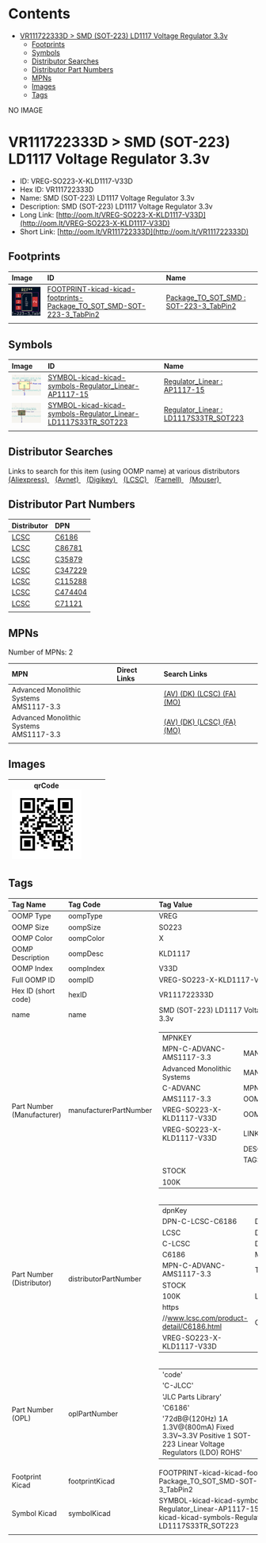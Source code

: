 



Contents
========

* [VR111722333D > SMD (SOT-223) LD1117 Voltage Regulator 3.3v](#vr111722333d--smd-sot-223-ld1117-voltage-regulator-33v)
	* [Footprints](#footprints)
	* [Symbols](#symbols)
	* [Distributor Searches](#distributor-searches)
	* [Distributor Part Numbers](#distributor-part-numbers)
	* [MPNs](#mpns)
	* [Images](#images)
	* [Tags](#tags)
  
NO IMAGE  
# VR111722333D > SMD (SOT-223) LD1117 Voltage Regulator 3.3v

- ID: VREG-SO223-X-KLD1117-V33D
- Hex ID: VR111722333D
- Name: SMD (SOT-223) LD1117 Voltage Regulator 3.3v
- Description: SMD (SOT-223) LD1117 Voltage Regulator 3.3v
- Long Link: [http://oom.lt/VREG-SO223-X-KLD1117-V33D](http://oom.lt/VREG-SO223-X-KLD1117-V33D)
- Short Link: [http://oom.lt/VR111722333D](http://oom.lt/VR111722333D)

## Footprints
  

|Image|ID|Name|
| :--- | :--- | :--- |
|[![](https://raw.githubusercontent.com/oomlout/oomlout_OOMP_eda_V2/main/FOOTPRINT/kicad/kicad-footprints/Package_TO_SOT_SMD/SOT-223-3_TabPin2/image_140.png)](https://github.com/oomlout/oomlout_OOMP_eda_V2/tree/main/FOOTPRINT/kicad/kicad-footprints/Package_TO_SOT_SMD/SOT-223-3_TabPin2/)|[FOOTPRINT-kicad-kicad-footprints-Package_TO_SOT_SMD-SOT-223-3_TabPin2](https://github.com/oomlout/oomlout_OOMP_eda_V2/tree/main/FOOTPRINT/kicad/kicad-footprints/Package_TO_SOT_SMD/SOT-223-3_TabPin2/)|[Package_TO_SOT_SMD : SOT-223-3_TabPin2](https://github.com/oomlout/oomlout_OOMP_eda_V2/tree/main/FOOTPRINT/kicad/kicad-footprints/Package_TO_SOT_SMD/SOT-223-3_TabPin2/)|
||||

## Symbols
  

|Image|ID|Name|
| :--- | :--- | :--- |
|[![](https://raw.githubusercontent.com/oomlout/oomlout_OOMP_eda_V2/main/SYMBOL/kicad/kicad-symbols/Regulator_Linear/AP1117-15/image_140.png)](https://github.com/oomlout/oomlout_OOMP_eda_V2/tree/main/SYMBOL/kicad/kicad-symbols/Regulator_Linear/AP1117-15/)|[SYMBOL-kicad-kicad-symbols-Regulator_Linear-AP1117-15](https://github.com/oomlout/oomlout_OOMP_eda_V2/tree/main/SYMBOL/kicad/kicad-symbols/Regulator_Linear/AP1117-15/)|[Regulator_Linear : AP1117-15](https://github.com/oomlout/oomlout_OOMP_eda_V2/tree/main/SYMBOL/kicad/kicad-symbols/Regulator_Linear/AP1117-15/)|
|[![](https://raw.githubusercontent.com/oomlout/oomlout_OOMP_eda_V2/main/SYMBOL/kicad/kicad-symbols/Regulator_Linear/LD1117S33TR_SOT223/image_140.png)](https://github.com/oomlout/oomlout_OOMP_eda_V2/tree/main/SYMBOL/kicad/kicad-symbols/Regulator_Linear/LD1117S33TR_SOT223/)|[SYMBOL-kicad-kicad-symbols-Regulator_Linear-LD1117S33TR_SOT223](https://github.com/oomlout/oomlout_OOMP_eda_V2/tree/main/SYMBOL/kicad/kicad-symbols/Regulator_Linear/LD1117S33TR_SOT223/)|[Regulator_Linear : LD1117S33TR_SOT223](https://github.com/oomlout/oomlout_OOMP_eda_V2/tree/main/SYMBOL/kicad/kicad-symbols/Regulator_Linear/LD1117S33TR_SOT223/)|
||||

## Distributor Searches
  
Links to search for this item (using OOMP name) at various distributors  
[(Aliexpress) ](https://www.aliexpress.com/wholesale?SearchText=1117SMD+SOT-223+LD1117+Voltage+Regulator+3.3v)&nbsp;&nbsp;&nbsp;[(Avnet) ](https://www.avnet.com/shop/us/search/SMD+SOT-223+LD1117+Voltage+Regulator+3.3v)&nbsp;&nbsp;&nbsp;[(Digikey) ](https://www.digikey.co.uk/en/products/result?s=SMD+SOT-223+LD1117+Voltage+Regulator+3.3v)&nbsp;&nbsp;&nbsp;[(LCSC) ](https://www.lcsc.com/search?q=SMD+SOT-223+LD1117+Voltage+Regulator+3.3v)&nbsp;&nbsp;&nbsp;[(Farnell) ](https://uk.farnell.com/search?st=SMD+SOT-223+LD1117+Voltage+Regulator+3.3v)&nbsp;&nbsp;&nbsp;[(Mouser) ](https://www.mouser.com/c/?q=SMD+SOT-223+LD1117+Voltage+Regulator+3.3v)&nbsp;&nbsp;&nbsp;
## Distributor Part Numbers
  

|Distributor|DPN|
| :--- | :--- |
|[LCSC](https://www.lcsc.com/product-detail/C6186.html)|[C6186](https://www.lcsc.com/product-detail/C6186.html)|
|[LCSC](https://www.lcsc.com/product-detail/C8678101.html)|[C86781](https://www.lcsc.com/product-detail/C8678101.html)|
|[LCSC](https://www.lcsc.com/product-detail/C3587901.html)|[C35879](https://www.lcsc.com/product-detail/C3587901.html)|
|[LCSC](https://www.lcsc.com/product-detail/C34722901.html)|[C347229](https://www.lcsc.com/product-detail/C34722901.html)|
|[LCSC](https://www.lcsc.com/product-detail/C11528801.html)|[C115288](https://www.lcsc.com/product-detail/C11528801.html)|
|[LCSC](https://www.lcsc.com/product-detail/C47440401.html)|[C474404](https://www.lcsc.com/product-detail/C47440401.html)|
|[LCSC](https://www.lcsc.com/product-detail/C7112101.html)|[C71121](https://www.lcsc.com/product-detail/C7112101.html)|
|||

## MPNs
  
Number of MPNs: 2  

|MPN|Direct Links|Search Links|
| :--- | :--- | :--- |
|Advanced Monolithic Systems<br>AMS1117-3.3||[(AV) ](https://www.avnet.com/shop/us/search/AMS1117-3.3)[(DK) ](https://www.digikey.co.uk/products/en?keywords=AMS1117-3.3)[(LCSC) ](https://www.lcsc.com/search?q=AMS1117-3.3)[(FA) ](https://uk.farnell.com/search?st=AMS1117-3.3)[(MO) ](https://www.mouser.com/c/?q=AMS1117-3.3)|
|Advanced Monolithic Systems<br>AMS1117-3.3||[(AV) ](https://www.avnet.com/shop/us/search/AMS1117-3.3)[(DK) ](https://www.digikey.co.uk/products/en?keywords=AMS1117-3.3)[(LCSC) ](https://www.lcsc.com/search?q=AMS1117-3.3)[(FA) ](https://uk.farnell.com/search?st=AMS1117-3.3)[(MO) ](https://www.mouser.com/c/?q=AMS1117-3.3)|
||||

## Images
  

|qrCode<br>[![](https://raw.githubusercontent.com/oomlout/oomlout_OOMP_parts_V2/main/VREG/SO223/X/KLD1117/V33D/qrCode_140.png)](https://github.com/oomlout/oomlout_OOMP_parts_V2/tree/main/VREG/SO223/X/KLD1117/V33D/qrCode.png)||||
| :---: | :---: | :---: | :---: |

## Tags
  

|Tag Name|Tag Code|Tag Value|
| :--- | :--- | :--- |
|OOMP Type|oompType|VREG|
|OOMP Size|oompSize|SO223|
|OOMP Color|oompColor|X|
|OOMP Description|oompDesc|KLD1117|
|OOMP Index|oompIndex|V33D|
|Full OOMP ID|oompID|VREG-SO223-X-KLD1117-V33D|
|Hex ID (short code)|hexID|VR111722333D|
|name|name|SMD (SOT-223) LD1117 Voltage Regulator 3.3v|
|Part Number (Manufacturer)|manufacturerPartNumber|<table><tr><td>MPNKEY</td></tr><tr><td> MPN-C-ADVANC-AMS1117-3.3</td><td> MANUFACTURER</td></tr><tr><td> Advanced Monolithic Systems</td><td> MANUCODE</td></tr><tr><td> C-ADVANC</td><td> MPN</td></tr><tr><td> AMS1117-3.3</td><td> OOMPIDPARTIAL</td></tr><tr><td> VREG-SO223-X-KLD1117-V33D</td><td> OOMPID</td></tr><tr><td> VREG-SO223-X-KLD1117-V33D</td><td> LINK</td></tr><tr><td> </td><td> DESCRIPTION</td></tr><tr><td> </td><td> TAGS</td></tr><tr><td> STOCK</td></tr><tr><td>100K</td></tr></table></td><td> <table><tr><td>MPNKEY</td></tr><tr><td> MPN-C-ADVANC-AMS1117-3.3</td><td> MANUFACTURER</td></tr><tr><td> Advanced Monolithic Systems</td><td> MANUCODE</td></tr><tr><td> C-ADVANC</td><td> MPN</td></tr><tr><td> AMS1117-3.3</td><td> OOMPIDPARTIAL</td></tr><tr><td> VREG-SO223-X-KLD1117-V33D</td><td> OOMPID</td></tr><tr><td> VREG-SO223-X-KLD1117-V33D</td><td> LINK</td></tr><tr><td> </td><td> DESCRIPTION</td></tr><tr><td> </td><td> TAGS</td></tr><tr><td> STOCK</td></tr><tr><td>100K</td></tr></table>|
|Part Number (Distributor)|distributorPartNumber|<table><tr><td>dpnKey</td></tr><tr><td> DPN-C-LCSC-C6186</td><td> DISTRIBUTOR</td></tr><tr><td> LCSC</td><td> DISTRCODE</td></tr><tr><td> C-LCSC</td><td> DPN</td></tr><tr><td> C6186</td><td> MPN</td></tr><tr><td> MPN-C-ADVANC-AMS1117-3.3</td><td> TAGS</td></tr><tr><td> STOCK</td></tr><tr><td>100K</td><td> LINK</td></tr><tr><td> https</td></tr><tr><td>//www.lcsc.com/product-detail/C6186.html</td><td> OOMPID</td></tr><tr><td> VREG-SO223-X-KLD1117-V33D</td></tr></table></td><td> <table><tr><td>dpnKey</td></tr><tr><td> DPN-C-LCSC-C86781</td><td> DISTRIBUTOR</td></tr><tr><td> LCSC</td><td> DISTRCODE</td></tr><tr><td> C-LCSC</td><td> DPN</td></tr><tr><td> C86781</td><td> MPN</td></tr><tr><td> </td><td> TAGS</td></tr><tr><td> </td><td> LINK</td></tr><tr><td> https</td></tr><tr><td>//www.lcsc.com/product-detail/C8678101.html</td><td> OOMPID</td></tr><tr><td> VREG-SO223-X-KLD1117-V33D</td></tr></table></td><td> <table><tr><td>dpnKey</td></tr><tr><td> DPN-C-LCSC-C35879</td><td> DISTRIBUTOR</td></tr><tr><td> LCSC</td><td> DISTRCODE</td></tr><tr><td> C-LCSC</td><td> DPN</td></tr><tr><td> C35879</td><td> MPN</td></tr><tr><td> </td><td> TAGS</td></tr><tr><td> </td><td> LINK</td></tr><tr><td> https</td></tr><tr><td>//www.lcsc.com/product-detail/C3587901.html</td><td> OOMPID</td></tr><tr><td> VREG-SO223-X-KLD1117-V33D</td></tr></table></td><td> <table><tr><td>dpnKey</td></tr><tr><td> DPN-C-LCSC-C347229</td><td> DISTRIBUTOR</td></tr><tr><td> LCSC</td><td> DISTRCODE</td></tr><tr><td> C-LCSC</td><td> DPN</td></tr><tr><td> C347229</td><td> MPN</td></tr><tr><td> </td><td> TAGS</td></tr><tr><td> </td><td> LINK</td></tr><tr><td> https</td></tr><tr><td>//www.lcsc.com/product-detail/C34722901.html</td><td> OOMPID</td></tr><tr><td> VREG-SO223-X-KLD1117-V33D</td></tr></table></td><td> <table><tr><td>dpnKey</td></tr><tr><td> DPN-C-LCSC-C115288</td><td> DISTRIBUTOR</td></tr><tr><td> LCSC</td><td> DISTRCODE</td></tr><tr><td> C-LCSC</td><td> DPN</td></tr><tr><td> C115288</td><td> MPN</td></tr><tr><td> </td><td> TAGS</td></tr><tr><td> </td><td> LINK</td></tr><tr><td> https</td></tr><tr><td>//www.lcsc.com/product-detail/C11528801.html</td><td> OOMPID</td></tr><tr><td> VREG-SO223-X-KLD1117-V33D</td></tr></table></td><td> <table><tr><td>dpnKey</td></tr><tr><td> DPN-C-LCSC-C474404</td><td> DISTRIBUTOR</td></tr><tr><td> LCSC</td><td> DISTRCODE</td></tr><tr><td> C-LCSC</td><td> DPN</td></tr><tr><td> C474404</td><td> MPN</td></tr><tr><td> </td><td> TAGS</td></tr><tr><td> </td><td> LINK</td></tr><tr><td> https</td></tr><tr><td>//www.lcsc.com/product-detail/C47440401.html</td><td> OOMPID</td></tr><tr><td> VREG-SO223-X-KLD1117-V33D</td></tr></table></td><td> <table><tr><td>dpnKey</td></tr><tr><td> DPN-C-LCSC-C71121</td><td> DISTRIBUTOR</td></tr><tr><td> LCSC</td><td> DISTRCODE</td></tr><tr><td> C-LCSC</td><td> DPN</td></tr><tr><td> C71121</td><td> MPN</td></tr><tr><td> </td><td> TAGS</td></tr><tr><td> </td><td> LINK</td></tr><tr><td> https</td></tr><tr><td>//www.lcsc.com/product-detail/C7112101.html</td><td> OOMPID</td></tr><tr><td> VREG-SO223-X-KLD1117-V33D</td></tr></table>|
|Part Number (OPL)|oplPartNumber|<table><tr><td>'code'</td></tr><tr><td> 'C-JLCC'</td><td> 'name'</td></tr><tr><td> 'JLC Parts Library'</td><td> 'partID'</td></tr><tr><td> 'C6186'</td><td> 'partName'</td></tr><tr><td> '72dB@(120Hz) 1A 1.3V@(800mA) Fixed 3.3V~3.3V Positive 1 SOT-223  Linear Voltage Regulators (LDO) ROHS'</td></tr></table>|
|Footprint Kicad|footprintKicad|FOOTPRINT-kicad-kicad-footprints-Package_TO_SOT_SMD-SOT-223-3_TabPin2|
|Symbol Kicad|symbolKicad|SYMBOL-kicad-kicad-symbols-Regulator_Linear-AP1117-15, SYMBOL-kicad-kicad-symbols-Regulator_Linear-LD1117S33TR_SOT223|
||||

